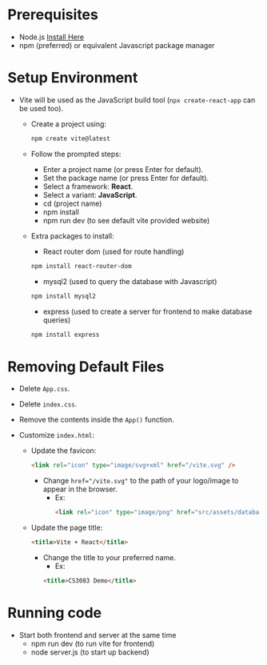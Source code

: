 # Prerequisites

- Node.js [Install Here](https://nodejs.org/en/download)
- npm (preferred) or equivalent Javascript package manager

# Setup Environment

- Vite will be used as the JavaScript build tool (`npx create-react-app` can be used too).

  - Create a project using:
    ```bash
    npm create vite@latest
    ```
  - Follow the prompted steps:

    - Enter a project name (or press Enter for default).
    - Set the package name (or press Enter for default).
    - Select a framework: **React**.
    - Select a variant: **JavaScript**.
    - cd (project name)
    - npm install
    - npm run dev (to see default vite provided website)

  - Extra packages to install:
    - React router dom (used for route handling)
    ```bash
    npm install react-router-dom
    ```
    - mysql2 (used to query the database with Javascript)
    ```bash
    npm install mysql2
    ```
    - express (used to create a server for frontend to make database queries)
    ```bash
    npm install express
    ```

# Removing Default Files

- Delete `App.css`.
- Delete `index.css`.
- Remove the contents inside the `App()` function.
- Customize `index.html`:

  - Update the favicon:

    ```html
    <link rel="icon" type="image/svg+xml" href="/vite.svg" />
    ```

    - Change `href="/vite.svg"` to the path of your logo/image to appear in the browser.
      - Ex:
        ```html
        <link rel="icon" type="image/png" href="src/assets/databases.png" />
        ```

  - Update the page title:
    ```html
    <title>Vite + React</title>
    ```
    - Change the title to your preferred name.
      - Ex:
      ```html
      <title>CS3083 Demo</title>
      ```

# Running code

- Start both frontend and server at the same time
  - npm run dev (to run vite for frontend)
  - node server.js (to start up backend)
